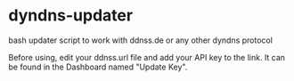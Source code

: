 # dyndns-updater
bash updater script to work with ddnss.de or any other dyndns protocol



Before using, edit your ddnss.url file and add your API key to the link. It can be found in the Dashboard named "Update Key".
